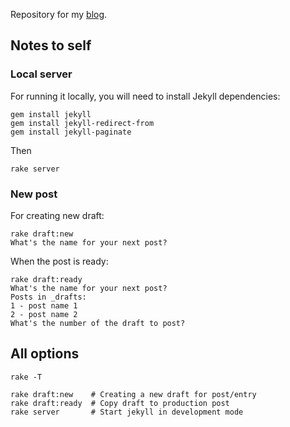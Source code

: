 Repository for my [blog](https://pablocantero.com).

## Notes to self

### Local server

For running it locally, you will need to install Jekyll dependencies:

```shell
gem install jekyll
gem install jekyll-redirect-from
gem install jekyll-paginate
```

Then

```shell
rake server
```

### New post

For creating new draft:

```shell
rake draft:new
What's the name for your next post?
```
When the post is ready:

```shell
rake draft:ready
What's the name for your next post?
Posts in _drafts:
1 - post name 1
2 - post name 2
What's the number of the draft to post?
```

## All options

```shell
rake -T

rake draft:new    # Creating a new draft for post/entry
rake draft:ready  # Copy draft to production post
rake server       # Start jekyll in development mode
```
